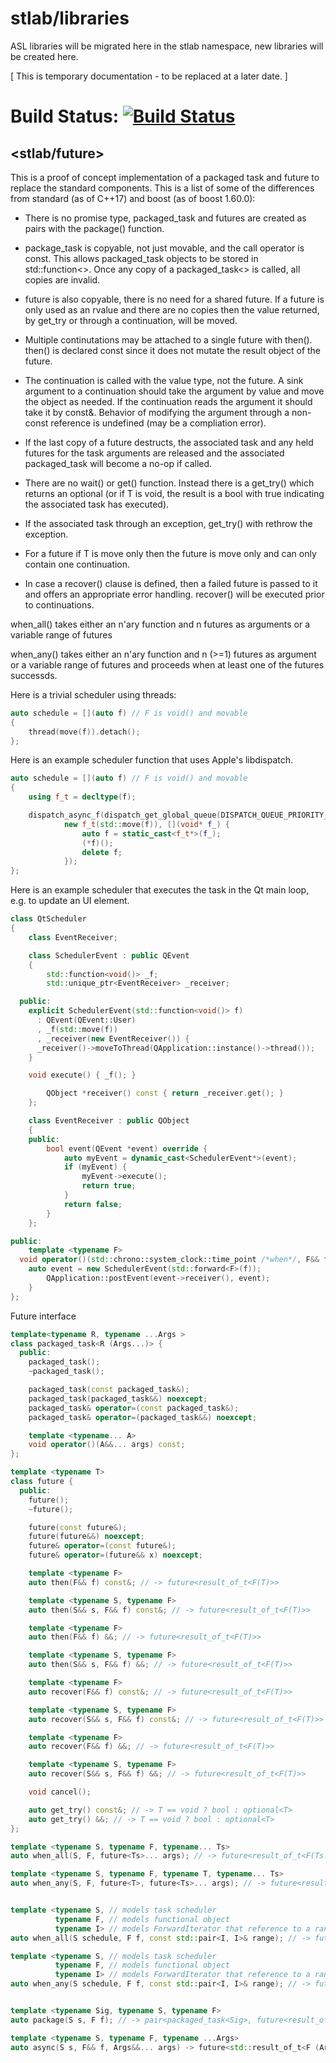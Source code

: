 # stlab/libraries

ASL libraries will be migrated here in the stlab namespace, new libraries will be created here.

[ This is temporary documentation - to be replaced at a later date. ]

# Build Status: [![Build Status](https://travis-ci.org/FelixPetriconi/libraries.svg?branch=UnitTests)](https://travis-ci.org/FelixPetriconi/libraries)

## <stlab/future>

This is a proof of concept implementation of a packaged task and future to replace the standard components. This is a list of some of the differences from standard (as of C++17) and boost (as of boost 1.60.0):

- There is no promise type, packaged_task and futures are created as pairs with the package() function.

- package_task is copyable, not just movable, and the call operator is const. This allows packaged_task objects to be stored in std::function<>. Once any copy of a packaged_task<> is called, all copies are invalid.

- future is also copyable, there is no need for a shared future. If a future is only used as an rvalue and there are no copies then the value returned, by get_try or through a continuation, will be moved.

- Multiple continutations may be attached to a single future with then(). then() is declared const since it does not mutate the result object of the future.

- The continuation is called with the value type, not the future. A sink argument to a continuation should take the argument by value and move the object as needed. If the continuation reads the argument it should take it by const&. Behavior of modifying the argument through a non-const reference is undefined (may be a compliation error).

- If the last copy of a future destructs, the associated task and any held futures for the task arguments are released and the associated packaged_task will become a no-op if called.

- There are no wait() or get() function. Instead there is a get_try() which returns an optional<T> (or if T is void, the result is a bool with true indicating the associated task has executed).

- If the associated task through an exception, get_try() with rethrow the exception.

- For a future<T> if T is move only then the future is move only and can only contain one continuation.

- In case a recover() clause is defined, then a failed future is passed to it and offers an appropriate error handling. recover() will be executed prior to continuations.

when_all() takes either an n'ary function and n futures as arguments or a variable range of futures

when_any() takes either an n'ary function and n (>=1) futures as argument or a variable range of futures and proceeds when at least one of the futures successds.

Here is a trivial scheduler using threads:

```c++
auto schedule = [](auto f) // F is void() and movable
{
    thread(move(f)).detach();
};
```

Here is an example scheduler function that uses Apple's libdispatch.

```c++
auto schedule = [](auto f) // F is void() and movable
{
    using f_t = decltype(f);

    dispatch_async_f(dispatch_get_global_queue(DISPATCH_QUEUE_PRIORITY_DEFAULT, 0),
            new f_t(std::move(f)), [](void* f_) {
                auto f = static_cast<f_t*>(f_);
                (*f)();
                delete f;
            });
};
```

Here is an example scheduler that executes the task in the Qt main loop, e.g. to
update an UI element.
```C++
class QtScheduler
{
    class EventReceiver;

    class SchedulerEvent : public QEvent
    {
        std::function<void()> _f;
        std::unique_ptr<EventReceiver> _receiver;

  public:
    explicit SchedulerEvent(std::function<void()> f)
      : QEvent(QEvent::User)
      , _f(std::move(f))
      , _receiver(new EventReceiver()) {
      _receiver()->moveToThread(QApplication::instance()->thread());
    }

    void execute() { _f(); }

        QObject *receiver() const { return _receiver.get(); }
    };

    class EventReceiver : public QObject
    {
    public:
        bool event(QEvent *event) override {
            auto myEvent = dynamic_cast<SchedulerEvent*>(event);
            if (myEvent) {
                myEvent->execute();
                return true;
            }
            return false;
        }
    };

public:
    template <typename F>
  void operator()(std::chrono::system_clock::time_point /*when*/, F&& f) {
    auto event = new SchedulerEvent(std::forward<F>(f));
        QApplication::postEvent(event->receiver(), event);
    }
};

```
Future interface
```c++
template<typename R, typename ...Args >
class packaged_task<R (Args...)> {
  public:
    packaged_task();
    ~packaged_task();

    packaged_task(const packaged_task&);
    packaged_task(packaged_task&&) noexcept;
    packaged_task& operator=(const packaged_task&);
    packaged_task& operator=(packaged_task&&) noexcept;

    template <typename... A>
    void operator()(A&&... args) const;
};

template <typename T>
class future {
  public:
    future();
    ~future();

    future(const future&);
    future(future&&) noexcept;
    future& operator=(const future&);
    future& operator=(future&& x) noexcept;

    template <typename F>
    auto then(F&& f) const&; // -> future<result_of_t<F(T)>>

    template <typename S, typename F>
    auto then(S&& s, F&& f) const&; // -> future<result_of_t<F(T)>>

    template <typename F>
    auto then(F&& f) &&; // -> future<result_of_t<F(T)>>

    template <typename S, typename F>
    auto then(S&& s, F&& f) &&; // -> future<result_of_t<F(T)>>

    template <typename F>
    auto recover(F&& f) const&; // -> future<result_of_t<F(T)>>

    template <typename S, typename F>
    auto recover(S&& s, F&& f) const&; // -> future<result_of_t<F(T)>>

    template <typename F>
    auto recover(F&& f) &&; // -> future<result_of_t<F(T)>>

    template <typename S, typename F>
    auto recover(S&& s, F&& f) &&; // -> future<result_of_t<F(T)>>

    void cancel();

    auto get_try() const&; // -> T == void ? bool : optional<T>
    auto get_try() &&; // -> T == void ? bool : optional<T>
};

template <typename S, typename F, typename... Ts>
auto when_all(S, F, future<Ts>... args); // -> future<result_of_t<F(Ts...)>>

template <typename S, typename F, typename T, typename... Ts>
auto when_any(S, F, future<T>, future<Ts>... args); // -> future<result_of_t<F(T,size_t)>>


template <typename S, // models task scheduler
          typename F, // models functional object
          typename I> // models ForwardIterator that reference to a range of futures of the same type
auto when_all(S schedule, F f, const std::pair<I, I>& range); // -> future<result_of_t<F(const std::vector<typename std::iterator_traits<I>::value_type::result_type>)>>

template <typename S, // models task scheduler
          typename F, // models functional object
          typename I> // models ForwardIterator that reference to a range of futures of the same type
auto when_any(S schedule, F f, const std::pair<I, I>& range); // -> future<result_of_t<F(typename std::iterator_traits<I>::value_type::result_type, size_t)>>


template <typename Sig, typename S, typename F>
auto package(S s, F f); // -> pair<packaged_task<Sig>, future<result_of_t<Sig>>>;

template <typename S, typename F, typename ...Args>
auto async(S s, F&& f, Args&&... args) -> future<std::result_of_t<F (Args...)>>
```

